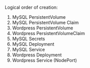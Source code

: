 Logical order of creation:

1. MySQL PersistentVolume
1. MySQL PersistentVolume Claim
1. Wordpress PersistentVolume
1. Wordpress PersistentVolumeClaim
1. MySQL Secrets
1. MySQL Deployment
1. MySQL Service
1. Wordpress Deployment
1. Wordpress Service (NodePort)